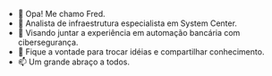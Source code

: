 - 👋 Opa! Me chamo Fred.
- 👀 Analista de infraestrutura especialista em System Center.
- 🌱 Visando juntar a experiência em automação bancária com cibersegurança.
- 💞️ Fique a vontade para trocar idéias e compartilhar conhecimento.
- 📫 Um grande abraço a todos.

<!---
cfsilvalima/cfsilvalima is a ✨ special ✨ repository because its `README.md` (this file) appears on your GitHub profile.
You can click the Preview link to take a look at your changes.
--->
